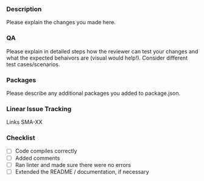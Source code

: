 ### Description

Please explain the changes you made here.

### QA

Please explain in detailed steps how the reviewer can test your changes and what the expected behaivors are (visual would help!). Consider different test cases/scenarios.

### Packages

Please describe any additional packages you added to package.json.

### Linear Issue Tracking

Links SMA-XX

### Checklist

- [ ] Code compiles correctly
- [ ] Added comments
- [ ] Ran linter and made sure there were no errors
- [ ] Extended the README / documentation, if necessary
